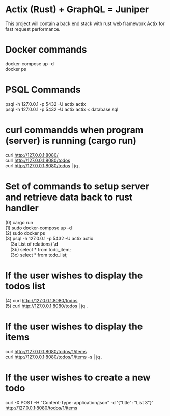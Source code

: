 # Actix (Rust) + GraphQL = Juniper

This project will contain a back end stack with rust web framework Actix for fast request performance. 

# Docker commands
docker-compose up -d </br>
docker ps </br>

# PSQL Commands
psql -h 127.0.0.1 -p 5432 -U actix actix </br>
psql -h 127.0.0.1 -p 5432 -U actix actix < database.sql </br>

# curl commandds when program (server) is running (cargo run)
curl http://127.0.0.1:8080/ </br>
curl http://127.0.0.1:8080/todos </br>
curl http://127.0.0.1:8080/todos | jq . </br>


# Set of commands to setup server and retrieve data back to rust handler
(0) cargo run </br>
(1) sudo docker-compose up -d </br> 
(2) sudo docker ps </br>
(3) psql -h 127.0.0.1 -p 5432 -U actix actix </br>
    &nbsp;&nbsp;&nbsp; (3a List of relations)  \d  </br>
    &nbsp;&nbsp;&nbsp; (3b) select * from todo_item; </br>
    &nbsp;&nbsp;&nbsp; (3c) select * from todo_list; </br>

# If the user wishes to display the todos list
(4) curl http://127.0.0.1:8080/todos </br>
(5) curl http://127.0.0.1:8080/todos | jq . </br>


# If the user wishes to display the items 
curl http://127.0.0.1:8080/todos/1/items </br>
curl http://127.0.0.1:8080/todos/1/items -s | jq . </br>


# If the user wishes to create a new todo
curl -X POST -H "Content-Type: application/json" -d '{"title": "List 3"}' http://127.0.0.1:8080/todos/1/items </br>